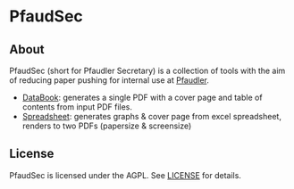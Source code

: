 # PfaudSec

## About
PfaudSec (short for Pfaudler Secretary) is a collection of tools with the aim of reducing paper pushing for internal use at [Pfaudler](https://www.pfaudler.com/en/).

* [DataBook](databook): generates a single PDF with a cover page and table of contents from input PDF files.
* [Spreadsheet](spreadsheet): generates graphs & cover page from excel spreadsheet, renders to two PDFs (papersize & screensize)

## License
PfaudSec is licensed under the AGPL. See [LICENSE](LICENSE) for details.
